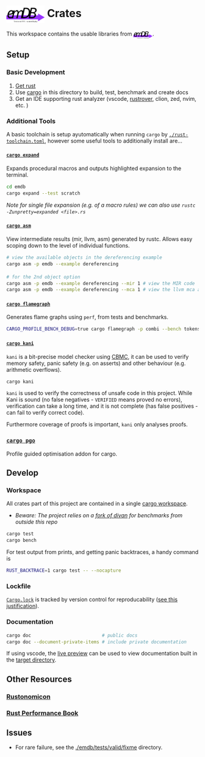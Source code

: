 # <img src="./emdb/docs/logo.drawio.svg" alt="emDB" style="vertical-align: middle;" title="emdb logo" width="100"/> Crates
This workspace contains the usable libraries from <img src="./emdb/docs/logo.drawio.svg" alt="emDB" style="vertical-align: middle;" title="emdb logo" width="50"/>.

## Setup
### Basic Development
1. [Get rust](https://www.rust-lang.org/tools/install)
2. Use [cargo](https://doc.rust-lang.org/cargo/) in this directory to build, test, benchmark and create docs
3. Get an IDE supporting rust analyzer (vscode, [rustrover](https://www.jetbrains.com/rust/), clion, zed, nvim, etc. )

### Additional Tools
A basic toolchain is setup ayutomatically when running `cargo` by [`./rust-toolchain.toml`](./rust-toolchain.toml), however some useful tools to additionally install are...
#### [`cargo expand`](https://github.com/dtolnay/cargo-expand)
Expands procedural macros and outputs highlighted expansion to the terminal.
```bash
cd emdb
cargo expand --test scratch
```
*Note for single file expansion (e.g. of a macro rules) we can also use `rustc -Zunpretty=expanded <file>.rs`*

#### [`cargo asm`](https://github.com/pacak/cargo-show-asm)
View intermediate results (mir, llvm, asm) generated by rustc. Allows easy scoping down to the level of individual functions.
```bash
# view the available objects in the dereferencing example
cargo asm -p emdb --example dereferencing

# for the 2nd object option
cargo asm -p emdb --example dereferencing --mir 1 # view the MIR code
cargo asm -p emdb --example dereferencing --mca 1 # view the llvm mca analysis
```

#### [`cargo flamegraph`](https://github.com/flamegraph-rs/flamegraph)
Generates flame graphs using `perf`, from tests and benchmarks. 
```bash
CARGO_PROFILE_BENCH_DEBUG=true cargo flamegraph -p combi --bench tokens
```

#### [`cargo kani`](https://github.com/model-checking/kani)
`kani` is a bit-precise model checker using [CBMC](https://github.com/diffblue/cbmc), it can be used to verify memory 
safety, panic safety (e.g. on asserts) and other behaviour (e.g. arithmetic 
overflows).

```bash
cargo kani
```

`kani` is used to verify the correctness of unsafe code in this project. While Kani 
is sound (no false negatives - `VERIFIED` means proved no errors), verification 
can take a long time, and it is not complete (has false positives - can fail to 
verify correct code).

Furthermore coverage of proofs is important, `kani` only analyses proofs.

### [`cargo pgo`](https://github.com/Kobzol/cargo-pgo)
Profile guided optimisation addon for cargo.

## Develop
### Workspace
All crates part of this project are contained in a single [cargo workspace](https://doc.rust-lang.org/book/ch14-03-cargo-workspaces.html).
- *Beware: The project relies on a [fork of divan](https://github.com/OliverKillane/divan) for benchmarks from outside this repo*

```bash
cargo test
cargo bench
```

For test output from prints, and getting panic backtraces, a handy command is
```bash
RUST_BACKTRACE=1 cargo test -- --nocapture
```

### Lockfile
[`Cargo.lock`](./Cargo.lock) is tracked by version control for reproducability ([see this justification](https://doc.rust-lang.org/cargo/faq.html#why-have-cargolock-in-version-control)).

### Documentation
```bash
cargo doc                          # public docs
cargo doc --document-private-items # include private documentation
```

If using vscode, the [live preview](vscode:extension/ms-vscode.live-server) can 
be used to view documentation built in the [target directory](../target/doc/emdb/).

## Other Resources
### [Rustonomicon](https://doc.rust-lang.org/nomicon/)
### [Rust Performance Book](https://nnethercote.github.io/perf-book/introduction.html)

## Issues
- For rare failure, see the [./emdb/tests/valid/fixme](./emdb/tests/valid/fixme) directory.
